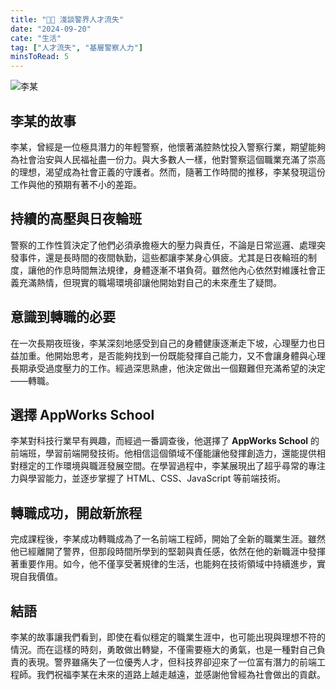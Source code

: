 ```yaml
---
title: "👮🏻 淺談警界人才流失"
date: "2024-09-20"
cate: "生活"
tag: ["人才流失", "基層警察人力"]
minsToRead: 5
---
```


![李某](/images/phil-lee2.webp "李某")

## 李某的故事

李某，曾經是一位極具潛力的年輕警察，他懷著滿腔熱忱投入警察行業，期望能夠為社會治安與人民福祉盡一份力。與大多數人一樣，他對警察這個職業充滿了崇高的理想，渴望成為社會正義的守護者。然而，隨著工作時間的推移，李某發現這份工作與他的預期有著不小的差距。

## 持續的高壓與日夜輪班

警察的工作性質決定了他們必須承擔極大的壓力與責任，不論是日常巡邏、處理突發事件，還是長時間的夜間執勤，這些都讓李某身心俱疲。尤其是日夜輪班的制度，讓他的作息時間無法規律，身體逐漸不堪負荷。雖然他內心依然對維護社會正義充滿熱情，但現實的職場環境卻讓他開始對自己的未來產生了疑問。

## 意識到轉職的必要

在一次長期夜班後，李某深刻地感受到自己的身體健康逐漸走下坡，心理壓力也日益加重。他開始思考，是否能夠找到一份既能發揮自己能力，又不會讓身體與心理長期承受過度壓力的工作。經過深思熟慮，他決定做出一個艱難但充滿希望的決定——轉職。

## 選擇 AppWorks School

李某對科技行業早有興趣，而經過一番調查後，他選擇了 **AppWorks School** 的前端班，學習前端開發技術。他相信這個領域不僅能讓他發揮創造力，還能提供相對穩定的工作環境與職涯發展空間。在學習過程中，李某展現出了超乎尋常的專注力與學習能力，並逐步掌握了 HTML、CSS、JavaScript 等前端技術。

## 轉職成功，開啟新旅程

完成課程後，李某成功轉職成為了一名前端工程師，開始了全新的職業生涯。雖然他已經離開了警界，但那段時間所學到的堅韌與責任感，依然在他的新職涯中發揮著重要作用。如今，他不僅享受著規律的生活，也能夠在技術領域中持續進步，實現自我價值。

## 結語

李某的故事讓我們看到，即使在看似穩定的職業生涯中，也可能出現與理想不符的情況。而在這樣的時刻，勇敢做出轉變，不僅需要極大的勇氣，也是一種對自己負責的表現。警界雖痛失了一位優秀人才，但科技界卻迎來了一位富有潛力的前端工程師。我們祝福李某在未來的道路上越走越遠，並感謝他曾經為社會做出的貢獻。
